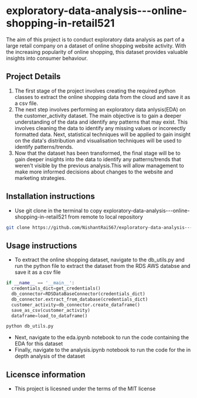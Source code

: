 # exploratory-data-analysis---online-shopping-in-retail521
The aim of this project is to conduct exploratory data analysis as part of a large retail company on a dataset of online shopping website activity. With the increasing popularity of online shopping, this dataset provides valuable insights into consumer behaviour.

## Project Details

1. The first stage of the project involves creating the required python classes to extract the online shopping data from the cloud and save it as a csv file.
2. The next step involves performing an exploratory data anlysis(EDA) on the customer_activity dataset. The main objective is to gain a deeper understanding of the data and identify any patterns that may exist. This involves cleaning the data to identify any missing values or incoreectly formatted data. Next, statistical techniques will be applied to gain insight on the data's distribution and visualisation techniques will be used to identify patterns/trends.
3. Now that the dataset has been transformed, the final stage will be to gain deeper insights into the data to identify any patterns/trends that weren't visible by the previous analysis.This will allow management to make more informed decisions about changes to the website and marketing strategies.

## Installation instructions
- Use git clone in the terminal to copy exploratory-data-analysis---online-shopping-in-retail521 from remote to local repository

```bash
git clone https://github.com/NishantRai567/exploratory-data-analysis---online-shopping-in-retail521.git
```

## Usage instructions
- To extract the online shopping dataset, navigate to the db_utils.py and run the python file to extract the dataset from the RDS AWS databse and save it as a csv file

```python
if __name__ == '__main__':
  credentials_dict=get_credentials()
  db_connector=RDSDataBaseConnector(credentials_dict)
  db_connector.extract_from_database(credentials_dict)
  customer_activity=db_connector.create_dataframe()
  save_as_csv(customer_activity)
  dataframe=load_to_dataframe()
```

```bash
python db_utils.py
```
- Next, navigate to the eda.ipynb notebook to run the code containing the EDA for this dataset
- Finally, navigate to the analysis.ipynb notebook to run the code for the in depth analysis of the dataset

## Licensce information
- This project is licesned under the terms of the MIT license

